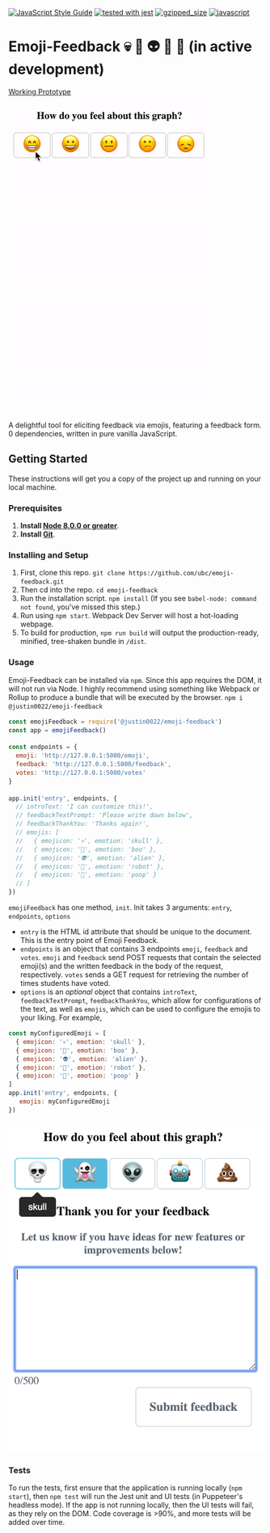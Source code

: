 [![JavaScript Style Guide](https://img.shields.io/badge/code_style-standard-brightgreen.svg)](https://standardjs.com)
[![tested with jest](https://img.shields.io/badge/tested_with-jest-99424f.svg)](https://github.com/facebook/jest)
[![gzipped_size](https://img.shields.io/badge/gzip%20size-6.4kB-green.svg)](https://img.shields.io/badge/gzip%20size-6.4kB-green.svg)
[![javascript](https://img.shields.io/badge/javascript-vanilla-green.svg)](http://vanilla-js.com/)

# Emoji-Feedback 💀 👻 👽 🤖 💩 (in active development)

[Working Prototype](https://jsfiddle.net/justin0022/pd4oczva/18/)
![GIF of App](./_assets/emoji-feedback.gif)

A delightful tool for eliciting feedback via emojis, featuring a feedback form. 0 dependencies, written in pure vanilla JavaScript.

## Getting Started

These instructions will get you a copy of the project up and running on your local machine.

### Prerequisites

1. **Install [Node 8.0.0 or greater](https://nodejs.org)**.
2. **Install [Git](https://git-scm.com/downloads)**.

### Installing and Setup

1. First, clone this repo. `git clone https://github.com/ubc/emoji-feedback.git`
1. Then cd into the repo. `cd emoji-feedback`
1. Run the installation script. `npm install` (If you see `babel-node: command not found`, you've missed this step.)
1. Run using `npm start`. Webpack Dev Server will host a hot-loading webpage.
1. To build for production, `npm run build` will output the production-ready, minified, tree-shaken bundle in `/dist`.

### Usage
Emoji-Feedback can be installed via `npm`. Since this app requires the DOM, it will not run via Node. I highly recommend using something like Webpack or Rollup to produce a bundle that will be executed by the browser.
`npm i @justin0022/emoji-feedback`
```javascript
const emojiFeedback = require('@justin0022/emoji-feedback')
const app = emojiFeedback()

const endpoints = {
  emoji: 'http://127.0.0.1:5000/emoji',
  feedback: 'http://127.0.0.1:5000/feedback',
  votes: 'http://127.0.0.1:5000/votes'
}

app.init('entry', endpoints, {
  // introText: 'I can customize this!',
  // feedbackTextPrompt: 'Please write down below',
  // feedbackThankYou: 'Thanks again!',
  // emojis: [
  //   { emojicon: '💀', emotion: 'skull' },
  //   { emojicon: '👻', emotion: 'boo' },
  //   { emojicon: '👽', emotion: 'alien' },
  //   { emojicon: '🤖', emotion: 'robot' },
  //   { emojicon: '💩', emotion: 'poop' }
  // ]
})
```
`emojiFeedback` has one method, `init`. Init takes 3 arguments: `entry`, `endpoints`, `options`
* `entry` is the HTML id attribute that should be unique to the document. This is the entry point of Emoji Feedback.
* `endpoints` is an object that contains 3 endpoints `emoji`, `feedback` and `votes`. `emoji` and `feedback` send POST requests that contain the selected emoji(s) and the written feedback in the body of the request, respectively. `votes` sends a GET request for retrieving the number of times students have voted.
* `options` is an *optional* object that contains `introText`, `feedbackTextPrompt`, `feedbackThankYou`, which allow for configurations of the text, as well as `emojis`, which can be used to configure the emojis to your liking. For example,

```javascript
const myConfiguredEmoji = [
  { emojicon: '💀', emotion: 'skull' },
  { emojicon: '👻', emotion: 'boo' },
  { emojicon: '👽', emotion: 'alien' },
  { emojicon: '🤖', emotion: 'robot' },
  { emojicon: '💩', emotion: 'poop' }
]
app.init('entry', endpoints, {
   emojis: myConfiguredEmoji
})
```

![Custom Emoji](./_assets/custom-emojis.png)

### Tests
To run the tests, first ensure that the application is running locally (`npm start`), then `npm test` will run the Jest unit and UI tests (in Puppeteer's headless mode).
If the app is not running locally, then the UI tests will fail, as they rely on the DOM.
Code coverage is >90%, and more tests will be added over time.
